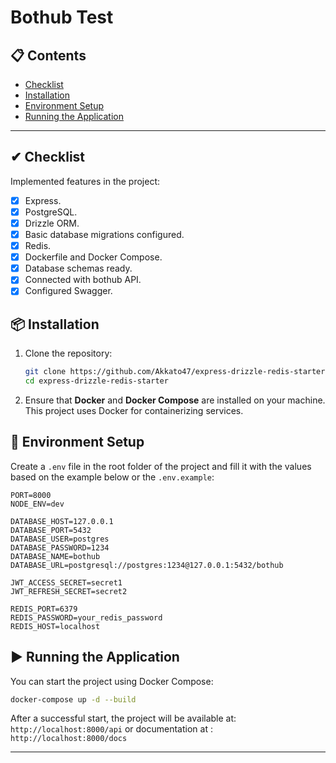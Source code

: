 # Bothub Test

## 📋 Contents

- [Checklist](#-checklist)
- [Installation](#-installation)
- [Environment Setup](#-environment-setup)
- [Running the Application](#️-running-the-application)

---

## ✔ Checklist

Implemented features in the project:

- [x] Express.
- [x] PostgreSQL.
- [x] Drizzle ORM.
- [x] Basic database migrations configured.
- [x] Redis.
- [x] Dockerfile and Docker Compose.
- [x] Database schemas ready.
- [x] Connected with bothub API.
- [x] Configured Swagger.

## 📦 Installation

1. Clone the repository:

   ```bash
   git clone https://github.com/Akkato47/express-drizzle-redis-starter.git
   cd express-drizzle-redis-starter
   ```

2. Ensure that **Docker** and **Docker Compose** are installed on your machine. This project uses Docker for containerizing services.

## 🔧 Environment Setup

Create a `.env` file in the root folder of the project and fill it with the values based on the example below or the `.env.example`:

```env
PORT=8000
NODE_ENV=dev

DATABASE_HOST=127.0.0.1
DATABASE_PORT=5432
DATABASE_USER=postgres
DATABASE_PASSWORD=1234
DATABASE_NAME=bothub
DATABASE_URL=postgresql://postgres:1234@127.0.0.1:5432/bothub

JWT_ACCESS_SECRET=secret1
JWT_REFRESH_SECRET=secret2

REDIS_PORT=6379
REDIS_PASSWORD=your_redis_password
REDIS_HOST=localhost
```

## ▶️ Running the Application

You can start the project using Docker Compose:

```bash
docker-compose up -d --build
```

After a successful start, the project will be available at: `http://localhost:8000/api` or documentation at : `http://localhost:8000/docs`

---
